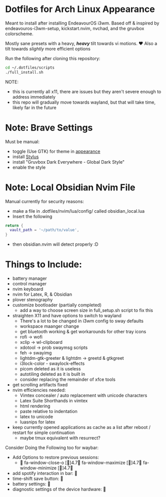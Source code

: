 # Dotfiles for Arch Linux Appearance
Meant to install after installing EndeavourOS i3wm. Based off & inspired by endeavouros-i3wm-setup, kickstart.nvim, nvchad, and the gruvbox colorscheme.

Mostly sane presets with a heavy, ***heavy*** tilt towards vi motions. ❤️
    Also a tilt towards *slightly* more efficient options

Run the following after cloning this repository:
```Bash
cd ~/.dotfiles/scripts
./full_install.sh
```

NOTE:
- this is currently all x11, there are issues but they aren't severe enough to address immediately
- this repo will gradually move towards wayland, but that will take time, likely far in the future

# Note: Brave Settings
Must be manual:
- toggle (Use GTK) for theme in [appearance](brave://settings/appearance)
- install [Stylus](https://chromewebstore.google.com/detail/stylus/clngdbkpkpeebahjckkjfobafhncgmne)
- install "Gruvbox Dark Everywhere - Global Dark Style"
- enable the style

# Note: Local Obsidian Nvim File
Manual currently for security reasons:
- make a file in .dotfiles/nvim/lua/config/ called obsidian_local.lua
- Insert the following
```lua
return {
  vault_path = '~/path/to/value',
}
```
- then obsidian.nvim will detect properly :D

# Things to Include:
- battery manager
- control manager
- nvim keyboard
- nvim for Latex, R, & Obsidian
- plover stenography
- customize bootloader (partially completed)
    - add a way to choose screen size in full_setup.sh script to fix this
- straighten X11 and have options to switch to wayland
    - There's a lot to be changed in i3wm config to sway defaults
    - workspace maanger change
    - get bluetooth working & get workarounds for other tray icons
    - rofi -> wofi
    - xclip -> wl-clipboard
    - xdotool -> prob swaymsg scripts
    - feh -> swayimg
    - lightdm-gtk-greeter & lightdm  -> greetd & gtkgreet
    - i3lock-color - swaylock-effects
    - picom deleted as it is useless
    - autotiling deleted as it is built in
    - consider replacing the remainder of xfce tools
- get scrolling artifacts fixed
- nvim efficiencies needed:
    - Vimtex concealer / auto replacement with unicode characters
    - Latex Suite Shorthands in vimtex
    - html rendering
    - paste relative to indentation
    - latex to unicode
    - luasnips for latex
- keep currently opened applications as cache as a list after reboot / restart for simple continuation
    - maybe tmux equivalent with resurrect?


Consider Doing the Following too for waybar:
- Add Options to restore previous sessions:
    -  fa-window-close-o [&#xf2d4;]4.7 fa-window-maximize [&#xf2d0;]4.7 fa-window-minimize [&#xf2d1;]4.7
- add spotify interaction in bar: 
- time-shift save button: 
- battery settings: 
- diagnostic settings of the device hardware: 
